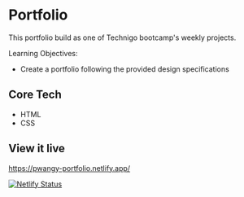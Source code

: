 # Portfolio
This portfolio build as one of Technigo bootcamp's weekly projects.


Learning Objectives:
- Create a portfolio following the provided design specifications
<!-- - Web Accessibility -->
<!-- - Cross-browser Testing -->


## Core Tech
- HTML
- CSS



## View it live
https://pwangy-portfolio.netlify.app/

[![Netlify Status](https://api.netlify.com/api/v1/badges/74f91b9a-0e89-4120-8fd8-e92f189efecb/deploy-status)](https://app.netlify.com/sites/pwangy-portfolio/deploys)
